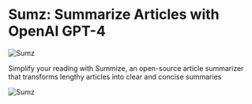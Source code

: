 # Sumz: Summarize Articles with OpenAI GPT-4

![Sumz](https://res.cloudinary.com/dgpkeaffc/image/upload/v1699860170/Screenshot_2023-11-13_at_12.41.35_PM_pgsrkg.png)

Simplify your reading with Summize, an open-source article summarizer that transforms lengthy articles into clear and concise summaries

![Sumz](https://res.cloudinary.com/dgpkeaffc/image/upload/v1699860190/Screenshot_2023-11-13_at_12.44.06_PM_fsw7pp.png)
